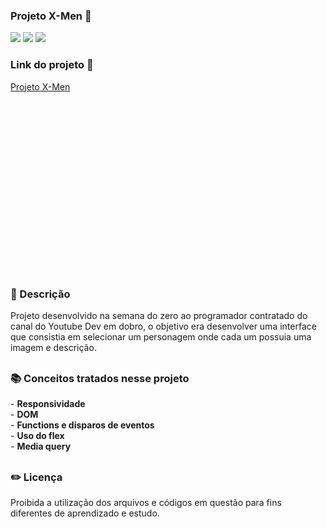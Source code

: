 ### Projeto X-Men 🦸

<div style="display: inline_block">

<img src="https://img.shields.io/badge/html5-%23E34F26.svg?style=for-the-badge&logo=html5&logoColor=white" />
<img src="https://img.shields.io/badge/css3-%231572B6.svg?style=for-the-badge&logo=css3&logoColor=white" />
<img src="https://img.shields.io/badge/javascript-%23323330.svg?style=for-the-badge&logo=javascript&logoColor=%23F7DF1E" />

### Link do projeto 🔗

<a href="https://26tassiofernandes.github.io/projeto-x-men/" rel="external">Projeto X-Men</a> <br>

<img alt="Projeto X-Men" src="https://media.giphy.com/media/M38GwKfBZLlRBel79y/giphy.gif" width="0" height="270">

</div>


##

### 📜 Descrição 
<p>
Projeto desenvolvido na semana do zero ao programador contratado do canal do Youtube Dev em dobro, o objetivo era desenvolver uma interface que
consistia em selecionar um personagem onde cada um possuia uma imagem e descrição.
</p>

##

### 📚 Conceitos tratados nesse projeto
<p>
- <strong>Responsividade</strong> <br>
- <strong>DOM</strong> <br>
- <strong>Functions e disparos de eventos</strong> <br>
- <strong>Uso do flex</strong> <br>
- <strong>Media query</strong>
  
</p>

##

### ✏️ Licença 
<p>Proibida a utilização dos arquivos e códigos em questão para fins diferentes de aprendizado e estudo.</p>

##
